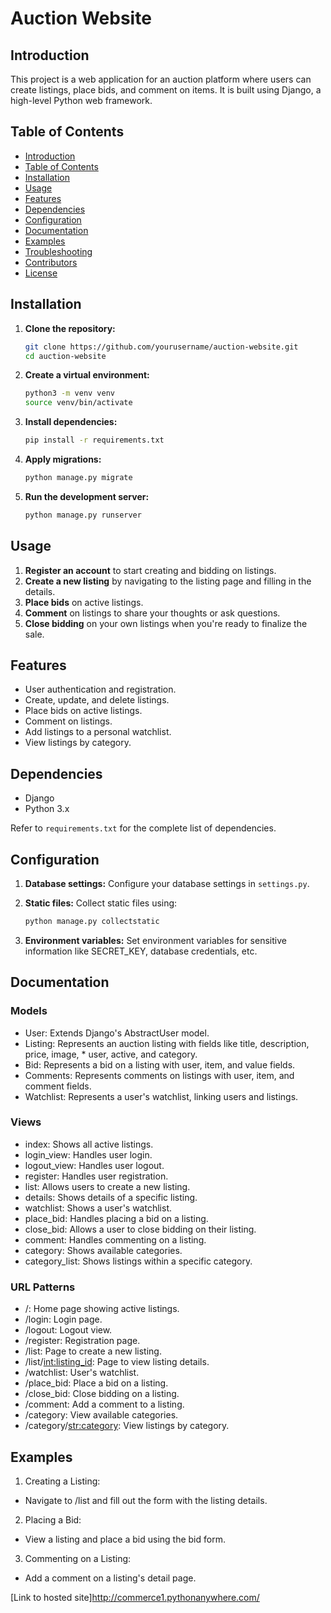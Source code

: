 # Auction Website

## Introduction

This project is a web application for an auction platform where users can create listings, place bids, and comment on items. It is built using Django, a high-level Python web framework.

## Table of Contents

- [Introduction](#introduction)
- [Table of Contents](#table-of-contents)
- [Installation](#installation)
- [Usage](#usage)
- [Features](#features)
- [Dependencies](#dependencies)
- [Configuration](#configuration)
- [Documentation](#documentation)
- [Examples](#examples)
- [Troubleshooting](#troubleshooting)
- [Contributors](#contributors)
- [License](#license)

## Installation

1. **Clone the repository:**
    ```bash
    git clone https://github.com/yourusername/auction-website.git
    cd auction-website
    ```

2. **Create a virtual environment:**
    ```bash
    python3 -m venv venv
    source venv/bin/activate
    ```

3. **Install dependencies:**
    ```bash
    pip install -r requirements.txt
    ```

4. **Apply migrations:**
    ```bash
    python manage.py migrate
    ```

5. **Run the development server:**
    ```bash
    python manage.py runserver
    ```

## Usage

1. **Register an account** to start creating and bidding on listings.
2. **Create a new listing** by navigating to the listing page and filling in the details.
3. **Place bids** on active listings.
4. **Comment** on listings to share your thoughts or ask questions.
5. **Close bidding** on your own listings when you're ready to finalize the sale.

## Features

- User authentication and registration.
- Create, update, and delete listings.
- Place bids on active listings.
- Comment on listings.
- Add listings to a personal watchlist.
- View listings by category.

## Dependencies

- Django
- Python 3.x

Refer to `requirements.txt` for the complete list of dependencies.

## Configuration

1. **Database settings:**
   Configure your database settings in `settings.py`.

2. **Static files:**
   Collect static files using:
   ```bash
   python manage.py collectstatic

3. **Environment variables:**
Set environment variables for sensitive information like SECRET_KEY, database credentials, etc.

## Documentation

### Models
* User: Extends Django's AbstractUser model.
* Listing: Represents an auction listing with fields like title, description, price, image, * user, active, and category.
* Bid: Represents a bid on a listing with user, item, and value fields.
* Comments: Represents comments on listings with user, item, and comment fields.
* Watchlist: Represents a user's watchlist, linking users and listings.

### Views
* index: Shows all active listings.
* login_view: Handles user login.
* logout_view: Handles user logout.
* register: Handles user registration.
* list: Allows users to create a new listing.
* details: Shows details of a specific listing.
* watchlist: Shows a user's watchlist.
* place_bid: Handles placing a bid on a listing.
* close_bid: Allows a user to close bidding on their listing.
* comment: Handles commenting on a listing.
* category: Shows available categories.
* category_list: Shows listings within a specific category.

### URL Patterns
* /: Home page showing active listings.
* /login: Login page.
* /logout: Logout view.
* /register: Registration page.
* /list: Page to create a new listing.
* /list/<int:listing_id>: Page to view listing details.
* /watchlist: User's watchlist.
* /place_bid: Place a bid on a listing.
* /close_bid: Close bidding on a listing.
* /comment: Add a comment to a listing.
* /category: View available categories.
* /category/<str:category>: View listings by category.

## Examples
1. Creating a Listing:

* Navigate to /list and fill out the form with the listing details.
2. Placing a Bid:

* View a listing and place a bid using the bid form.
3. Commenting on a Listing:

* Add a comment on a listing's detail page.

[Link to hosted site]<http://commerce1.pythonanywhere.com/>
